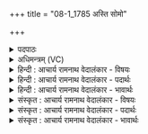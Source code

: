 +++
title = "08-1_1785 अस्ति सोमो"

+++
<details><summary>पदपाठः</summary>

अ꣡स्ति꣢꣯। सो꣡मः꣢꣯। अ꣣य꣢म्। सु꣣तः꣢। पि꣡ब꣢꣯न्ति। अ꣣स्य। मरु꣡तः꣢꣯। उ꣣त꣢। स्व꣣रा꣡जः꣢। स्व꣣। रा꣡जः꣢꣯। अ꣣श्वि꣡ना꣢। १७८५।
</details>

<details><summary>अधिमन्त्रम् (VC)</summary>

- सोमः
- बिन्दुः पूतदक्षो वा आङ्गिरसः
- गायत्री
- षड्जः
</details>

<details><summary>हिन्दी : आचार्य रामनाथ वेदालंकार - विषयः</summary>

प्रथम ऋचा की व्याख्या पूर्वार्चिक में ९७४ क्रमाङ्क पर भक्तिरस,ज्ञानरस आदि के विषय में की जा चुकी है। यहाँ ब्रह्मानन्द-रस का विषय वर्णित करते हैं।
</details>

<details><summary>हिन्दी : आचार्य रामनाथ वेदालंकार - पदार्थः</summary>

पदार्थान्वयभाषाः -  (अयम्) यह (सोमः) आनन्द-रस (सुतः अस्ति) परमेश्वर के पास से परिस्रुत किया गया है। (स्वराजः अस्य) निज दीप्तिवाले इस रस को (मरुतः) प्राण (उत) और (अश्विनौ) आत्मा तथा मन (पिबन्ति) पीते हैं ॥१॥
</details>

<details><summary>हिन्दी : आचार्य रामनाथ वेदालंकार - भावार्थः</summary>

भावार्थभाषाः -  उपासकों द्वारा परमात्मा के ध्यान से जो ब्रह्मानन्द-रस प्राप्त किया जाता है,उससे आत्मा,मन,प्राण आदि सभी तरङ्गित हो जाते हैं ॥१॥
</details>

<details><summary>संस्कृत : आचार्य रामनाथ वेदालंकार - विषयः</summary>

तत्र प्रथमा ऋक् पूर्वार्चिके १७४ क्रमाङ्के भक्तिज्ञानकर्मवीरतासेवारसविषये व्याख्याता। अत्र ब्रह्मानन्दरसविषय उच्यते।
</details>

<details><summary>संस्कृत : आचार्य रामनाथ वेदालंकार - पदार्थः</summary>

पदार्थान्वयभाषाः -  (अयम्) एषः (सोमः) आनन्दरसः (सुतः अस्ति) अभिषुतो वर्तते। (स्वराजः अस्य) स्वकीयदीप्तिमतः अस्य (मरुतः) प्राणाः (उत) अपि च (अश्विनौ) आत्मा मनश्च (पिबन्ति) आस्वादनं कुर्वन्ति।[स्वराजः अस्य स्वराजम् इमम्। द्वितीयार्थे षष्ठी]॥१॥
</details>

<details><summary>संस्कृत : आचार्य रामनाथ वेदालंकार - भावार्थः</summary>

भावार्थभाषाः -  उपासकैः परमात्मध्यानेन यो ब्रह्मानन्दरसः प्राप्यते तेनात्ममनःप्राणादीनि सर्वाण्यपि तरङ्गितानि जायन्ते ॥१॥
</details>